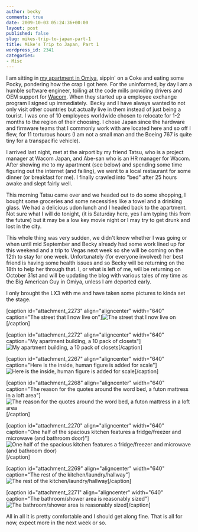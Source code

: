 ```yaml
---
author: becky
comments: true
date: 2009-10-03 05:24:36+00:00
layout: post
published: false
slug: mikes-trip-to-japan-part-1
title: Mike's Trip to Japan, Part 1
wordpress_id: 2341
categories:
- Misc
---
```


I am sitting in [my apartment in Omiya](http://maps.google.com/maps?q=35.903081,139.632851&num=1&t=h&sll=35.906322,139.623601&sspn=0.036155,0.06403&ie=UTF8&start=0&hq=&hnear=%EF%BC%92%E4%B8%81%E7%9B%AE%EF%BC%92%EF%BC%91+%EF%BC%95%E6%B5%85%E9%96%93%E7%94%BA,+%C5%8Cmiya+Ward,+Saitama+City,+Saitama+Prefecture,+Japan&ll=35.903072,139.632898&spn=0.000324,0.000707&z=21), sippin' on a Coke and eating some Pocky, pondering how the crap I got here. For the uninformed, by day I am a humble software engineer, toiling at the code mills providing drivers and OEM support for [Wacom](http://www.wacom.com/). When they started up a employee exchange program I signed up immediately.  Becky and I have always wanted to not only visit other countries but actually live in them instead of just being a tourist. I was one of 10 employees worldwide chosen to relocate for 1-2 months to the region of their choosing. I chose Japan since the hardware and firmware teams that I commonly work with are located here and so off I flew, for 11 torturous hours (I am not a small man and the Boeing 767 is quite tiny for a transpacific vehicle). 

I arrived last night, met at the airport by my friend Tatsu, who is a project manager at Wacom Japan, and Abe-san who is an HR manager for Wacom. After showing me to my apartment (see below) and spending some time figuring out the internet (and failing), we went to a local restaurant for some dinner (or breakfast for me). I finally crawled into "bed" after 25 hours awake and slept fairly well.

This morning Tatsu came over and we headed out to do some shopping, I bought some groceries and some necessities like a towel and a drinking glass. We had a delicious udon lunch and I headed back to the apartment. Not sure what I will do tonight, (it is Saturday here, yes I am typing this from the future) but it may be a low key movie night or I may try to get drunk and lost in the city.

This whole thing was very sudden, we didn't know whether I was going or when until mid September and Becky already had some work lined up for this weekend and a trip to Vegas next week so she will be coming on the 12th to stay for one week. Unfortunately (for everyone involved) her best friend is having some health issues and so Becky will be returning on the 18th to help her through that. I, or what is left of me, will be returning on October 31st and will be updating the blog with various tales of my time as the Big American Guy in Omiya, unless I am deported early.

I only brought the LX3 with me and have taken some pictures to kinda set the stage.

[caption id="attachment_2273" align="aligncenter" width="640" caption="The street that I now live on"]![The street that I now live on](http://beta.beckyjenson.com/wp-content/uploads/2009/10/P1010169.jpg)[/caption]

[caption id="attachment_2272" align="aligncenter" width="640" caption="My apartment building, a 10 pack of closets"]![My apartment building, a 10 pack of closets](http://beta.beckyjenson.com/wp-content/uploads/2009/10/P1010168.jpg)[/caption]

[caption id="attachment_2267" align="aligncenter" width="640" caption="Here is the inside, human figure is added for scale"]![Here is the inside, human figure is added for scale](http://beta.beckyjenson.com/wp-content/uploads/2009/10/P1010163.jpg)[/caption]

[caption id="attachment_2268" align="aligncenter" width="640" caption="The reason for the quotes around the word bed, a futon mattress in a loft area"]![The reason for the quotes around the word bed, a futon mattress in a loft area](http://beta.beckyjenson.com/wp-content/uploads/2009/10/P1010164.jpg)[/caption]

[caption id="attachment_2270" align="aligncenter" width="640" caption="One half of the spacious kitchen features a fridge/freezer and microwave (and bathroom door)"]![One half of the spacious kitchen features a fridge/freezer and microwave (and bathroom door)](http://beta.beckyjenson.com/wp-content/uploads/2009/10/P1010166.jpg)[/caption]

[caption id="attachment_2269" align="aligncenter" width="640" caption="The rest of the kitchen/laundry/hallway"]![The rest of the kitchen/laundry/hallway](http://beta.beckyjenson.com/wp-content/uploads/2009/10/P1010165.jpg)[/caption]





[caption id="attachment_2271" align="aligncenter" width="640" caption="The bathroom/shower area is reasonably sized"]![The bathroom/shower area is reasonably sized](http://beta.beckyjenson.com/wp-content/uploads/2009/10/P1010167.jpg)[/caption]

All in all it is pretty comfortable and I should get along fine. That is all for now, expect more in the next week or so.
